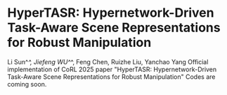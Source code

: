# HyperTASR: Hypernetwork-Driven Task-Aware Scene Representations for Robust Manipulation 
Li Sun^*^, Jiefeng WU^*^, Feng Chen, Ruizhe Liu, Yanchao Yang
Official implementation of CoRL 2025 paper "HyperTASR: Hypernetwork-Driven Task-Aware Scene Representations for Robust Manipulation"
Codes are coming soon.
